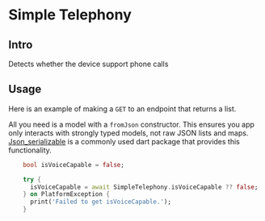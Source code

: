 # Simple Telephony

## Intro
Detects whether the device support phone calls


## Usage
Here is an example of making a `GET` to an endpoint that returns a list.

All you need is a model with a `fromJson` constructor. This ensures you app only interacts with strongly typed models, not raw JSON lists and maps. [Json_serializable](https://pub.dev/packages/json_serializable) is a commonly used dart package that provides this functionality.
```dart
    bool isVoiceCapable = false;

    try {
      isVoiceCapable = await SimpleTelephony.isVoiceCapable ?? false;
    } on PlatformException {
      print('Failed to get isVoiceCapable.');
    }
```

